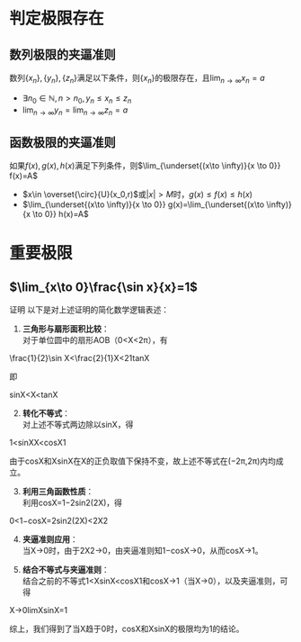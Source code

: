 # 判定极限存在

## 数列极限的夹逼准则

数列$\{x_n\},\{y_n\},\{z_n\}$满足以下条件，则$\{x_n\}$的极限存在，且$\lim_{n\to\infty}x_n=a$
- $\exists n_0 \in \mathbb{N}, n>n_0,y_n\leq x_n \leq z_n$
- $\lim_{n\to \infty}y_n=\lim_{n\to \infty}z_n=a$

## 函数极限的夹逼准则
如果$f(x),g(x),h(x)$满足下列条件，则$\lim_{\underset{(x\to \infty)}{x \to 0}} f(x)=A$
- $x\in \overset{\circ}{U}(x_0,r)$或$|x|>M$时，$g(x) \leq f(x) \leq h(x)$ 
- $\lim_{\underset{(x\to \infty)}{x \to 0}} g(x)=\lim_{\underset{(x\to \infty)}{x \to 0}} h(x)=A$


# 重要极限

## $\lim_{x\to 0}\frac{\sin x}{x}=1$

证明
以下是对上述证明的简化数学逻辑表述：

1. **三角形与扇形面积比较**：  
    对于单位圆中的扇形AOB（0<X<2π​），有

\frac{1}​{2}\sin X<\frac{2}{1}​X<21​tanX

即

sinX<X<tanX

2. **转化不等式**：  
    对上述不等式两边除以sinX，得

1<sinXX​<cosX1​

由于cosX和XsinX​在X的正负取值下保持不变，故上述不等式在(−2π​,2π​)内均成立。

3. **利用三角函数性质**：  
    利用cosX=1−2sin2(2X​)，得

0<1−cosX=2sin2(2X​)<2X2​

4. **夹逼准则应用**：  
    当X→0时，由于2X2​→0，由夹逼准则知1−cosX→0，从而cosX→1。
    
5. **结合不等式与夹逼准则**：  
    结合之前的不等式1<XsinX​<cosX1​和cosX→1（当X→0），以及夹逼准则，可得
    

X→0lim​XsinX​=1

综上，我们得到了当X趋于0时，cosX和XsinX​的极限均为1的结论。
